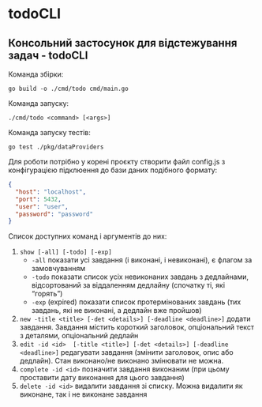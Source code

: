 # todoCLI
## Консольний застосунок для відстежування задач - todoCLI

Команда збірки:
```
go build -o ./cmd/todo cmd/main.go
```

Команда запуску:
```
./cmd/todo <command> [<args>]
```

Команда запуску тестів:
```
go test ./pkg/dataProviders
```

Для роботи потрібно у корені проєкту створити файл config.js з конфігурацією підклюення до бази даних подібного формату:
```json
{
  "host": "localhost",
  "port": 5432,
  "user": "user",
  "password": "password"
}
```

Список доступних команд і аргументів до них:
1. `show [-all] [-todo] [-exp]`
    - `-all` показати усі завдання (і виконані, і невиконані), є флагом за замовчуванням
    - `-todo` показати список усіх невиконаних завдань з дедлайнами, відсортований за віддаленням дедлайну (спочатку ті, які “горять”)
    - `-exp` (expired) показати список протермінованих завдань (тих завдань, які не виконані, а дедлайн вже пройшов)
2. `new -title <title> [-det <details>] [-deadline <deadline>]` додати завдання. Завдання містить короткий заголовок, опціональний текст з деталями, опціональний дедлайн
3. `edit -id <id>  [-title <title>] [-det <details>] [-deadline <deadline>]` редагувати завдання (змінити заголовок, опис або дедлайн). Стан виконано/не виконано змінювати не можна.
4. `complete -id <id>` позначити завдання виконаним (при цьому проставити дату виконання для цього завдання)
5. `delete -id <id>` видалити завдання зі списку. Можна видалити як виконане, так і не виконане завдання